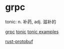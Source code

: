 # grpc

tonic: n. 补药, adj. 滋补的

[grpc](https://rust-book.junmajinlong.com/ch101/01_Protobuf.html)
[tonic](https://github.com/hyperium/tonic)
[tonic examples](https://github.com/hyperium/tonic/tree/master/examples)

[rust-protobuf](https://github.com/stepancheg/rust-protobuf)